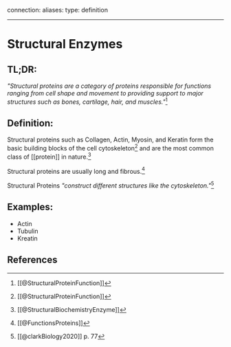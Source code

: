 
connection:
aliases: 
type: definition

---

# Structural Enzymes

## TL;DR:
*"Structural proteins are a category of proteins responsible for functions ranging from cell shape and movement to providing support to major structures such as bones, cartilage, hair, and muscles."*[^2]


## Definition:
Structural proteins such as Collagen, Actin, Myosin, and Keratin form the basic building blocks of the cell cytoskeleton[^2] and are the most common class of [[protein]] in nature.[^3]

Structural proteins are usually long and fibrous.[^4]

Structural Proteins *"construct different structures like the cytoskeleton."*[^1]

## Examples:
- Actin
- Tubulin
- Kreatin

## References

[^1]: [[@clarkBiology2020]] p. 77
[^2]: [[@StructuralProteinFunction]]
[^3]: [[@StructuralBiochemistryEnzyme]]
[^4]: [[@FunctionsProteins]]